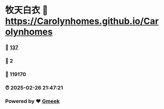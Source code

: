# 牧天白衣 :link: https://Carolynhomes.github.io/Carolynhomes 
### :page_facing_up: [137](https://Carolynhomes.github.io/Carolynhomes/tag.html) 
### :speech_balloon: 2 
### :hibiscus: 119170 
### :alarm_clock: 2025-02-26 21:47:21 
### Powered by :heart: [Gmeek](https://github.com/Meekdai/Gmeek)
